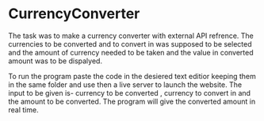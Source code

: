 # CurrencyConverter
The task was to make a currency converter with external API refrence. The currencies to be converted and to convert in was supposed to be selected and the amount of currency needed to be taken and the value in converted amount was to be dispalyed.

To run the program paste the code in the desiered text editior keeping them in the same folder and use then a live server to launch the website.
The input to be given is- currency to be converted , currency to convert in and the amount to be converted. The program will give the converted amount in real time.
